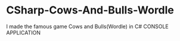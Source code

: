# CSharp-Cows-And-Bulls-Wordle
I made the famous game Cows and Bulls(Wordle) in C# CONSOLE APPLICATION
